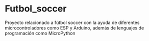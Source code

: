 # Futbol_soccer
Proyecto relacionado a fútbol soccer con la ayuda de diferentes microcontroladores como ESP y Arduino, además de lenguajes de programación como MicroPython
